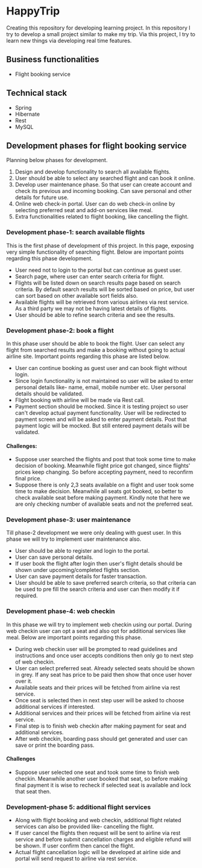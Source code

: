 # HappyTrip
Creating this repository for developing learning project. In this repository I try to develop a small project similar to make my trip. Via this project, I try to learn new things via developing real time features. 

## Business functionalities

* Flight booking service

## Technical stack

* Spring
* Hibernate
* Rest
* MySQL

## Development phases for flight booking service
Planning below phases for development.

1. Design and develop functionality to search all available flights.
2. User should be able to select any searched flight and can book it online.
3. Develop user maintenance phase. So that user can create account and check its previous and incoming booking. Can save personal and other details for future use.
4. Online web check-in portal. User can do web check-in online by selecting preferred seat and add-on services like meal.
5. Extra functionalities related to flight booking, like cancelling the flight.

### Development phase-1: search available flights

This is the first phase of development of this project. In this page, exposing very simple functionality of searching flight. Below are important points regarding this phase development.

* User need not to login to the portal but can continue as guest user.
* Search page, where user can enter search criteria for flight.
* Flights will be listed down on search results page based on search criteria. By default search results will be sorted based on price, but user can sort based on other available sort fields also.
* Available flights will be retrieved from various airlines via rest service. As a third party we may not be having latest details of flights.
* User should be able to refine search criteria and see the results.

### Development phase-2: book a flight

In this phase user should be able to book the flight. User can select any flight from searched results and make a booking without going to actual airline site. Important points regarding this phase are listed below.

* User can continue booking as guest user and can book flight without login.
* Since login functionality is not maintained so user will be asked to enter personal details like- name, email, mobile number etc. User personal details should be validated.
* Flight booking with airline will be made via Rest call.
* Payment section should be mocked. Since it is testing project so user can't develop actual payment functionality. User will be redirected to payment screen and will be asked to enter payment details. Post that payment logic will be mocked. But still entered payment details will be validated.

#### Challenges:

* Suppose user searched the flights and post that took some time to make decision of booking. Meanwhile flight price got changed, since flights' prices keep changing. So before accepting payment, need to reconfirm final price.
* Suppose there is only 2,3 seats available on a flight and user took some time to make decision. Meanwhile all seats got booked, so better to check available seat before making payment. Kindly note that here we are only checking number of available seats and not the preferred seat.

### Development phase-3: user maintenance

Till phase-2 development we were only dealing with guest user. In this phase we will try to implement user maintenance also.

* User should be able to register and login to the portal.
* User can save personal details.
* If user book the flight after login then user's flight details should be shown under upcoming/completed flights section.
* User can save payment details for faster transaction.
* User should be able to save preferred search criteria, so that criteria can be used to pre fill the search criteria and user can then modify it if required.

### Development phase-4: web checkin

In this phase we will try to implement web checkin using our portal. During web checkin user can opt a seat and also opt for additional services like meal. Below are important points regarding this phase.

* During web checkin user will be prompted to read guidelines and instructions and once user accepts conditions then only go to next step of web checkin.
* User can select preferred seat. Already selected seats should be shown in grey. If any seat has price to be paid then show that once user hover over it.
* Available seats and their prices will be fetched from airline via rest service.
* Once seat is selected then in next step user will be asked to choose additional services if interested.
* Additional services and their prices will be fetched from airline via rest service.
* Final step is to finish web checkin after making payment for seat and additional services.
* After web checkin, boarding pass should get generated and user can save or print the boarding pass.

#### Challenges
* Suppose user selected one seat and took some time to finish web checkin. Meanwhile another user booked that seat, so before making final payment it is wise to recheck if selected seat is available and lock that seat then.

### Development-phase 5: additional flight services

* Along with flight booking and web checkin, additional flight related services can also be provided like- cancelling the flight.
* If user cancel the flights then request will be sent to airline via rest service and before submit cancellation charges and eligible refund will be shown. If user confirm then cancel the flight.
* Actual flight cancellation logic will be developed at airline side and portal will send request to airline via rest service.
